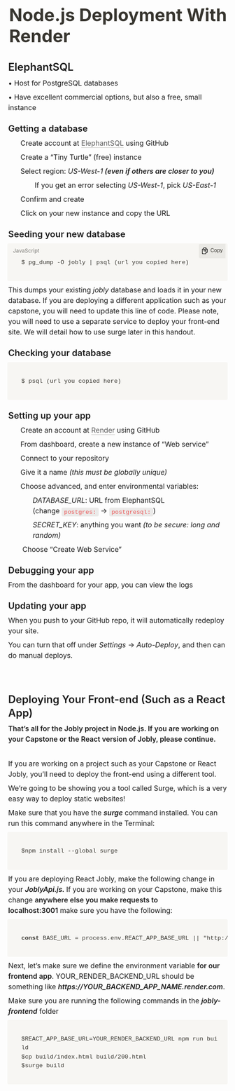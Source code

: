 <div class="layout" style="padding-bottom: 30vh;"><div class="layout-full"><div contenteditable="false" class="pseudoSelection" data-content-editable-void="true" style="-webkit-user-select: none; --pseudoSelection--background: transparent; width: 100%; display: flex; flex-direction: column; align-items: center; flex-shrink: 0; flex-grow: 0; z-index: 2;"></div></div><div class="layout-content"><div style="width: 100%; display: flex; flex-direction: column; align-items: center; flex-shrink: 0; flex-grow: 0;"><div style="max-width: 100%; padding-left: calc(0px + env(safe-area-inset-left)); width: 100%;"><div contenteditable="false" class="pseudoSelection" data-content-editable-void="true" style="-webkit-user-select: none; --pseudoSelection--background: transparent; pointer-events: none;"><div class="notion-page-controls" style="display: flex; justify-content: flex-start; flex-wrap: wrap; margin-top: 80px; margin-bottom: 4px; margin-left: -1px; color: rgba(55, 53, 47, 0.5); font-family: ui-sans-serif, -apple-system, BlinkMacSystemFont, &quot;Segoe UI&quot;, Helvetica, &quot;Apple Color Emoji&quot;, Arial, sans-serif, &quot;Segoe UI Emoji&quot;, &quot;Segoe UI Symbol&quot;; pointer-events: auto;"></div></div><div style="padding-right: calc(0px + env(safe-area-inset-right));"><div><div data-block-id="8a344063-5588-4a71-9c24-33ceb616adaa" class="notion-selectable notion-page-block" style="color: rgb(55, 53, 47); font-weight: 700; line-height: 1.2; font-size: 40px; font-family: ui-sans-serif, -apple-system, BlinkMacSystemFont, &quot;Segoe UI&quot;, Helvetica, &quot;Apple Color Emoji&quot;, Arial, sans-serif, &quot;Segoe UI Emoji&quot;, &quot;Segoe UI Symbol&quot;; cursor: text; display: flex; align-items: center; text-rendering: optimizespeed;"><div contenteditable="false" data-content-editable-void="true" style="padding: 3px 2px; width: 100%;"><h1 spellcheck="true" placeholder="Untitled" data-content-editable-leaf="true" contenteditable="false" style="max-width: 100%; width: 100%; white-space: pre-wrap; word-break: break-word; caret-color: rgb(55, 53, 47); padding: 3px 2px; font-size: 1em; font-weight: inherit; margin: 0px;">Node.js Deployment With Render</h1></div></div><div style="margin-left: 4px;"></div></div></div></div></div></div><div class="layout-content layout-editor" style="min-height: 170px;"><div class="notion-page-content" style="flex-shrink: 0; flex-grow: 1; max-width: 100%; display: flex; align-items: flex-start; flex-direction: column; font-size: 16px; line-height: 1.5; width: 100%; z-index: 4; padding-bottom: 0px; padding-left: 0px; padding-right: 0px;"><div data-block-id="da77ea95-8cae-4646-9c02-e35ed635bcf9" class="notion-selectable notion-sub_header-block" style="width: 100%; max-width: 2540px; margin-top: 1.4em; margin-bottom: 1px;"><div style="display: flex; width: 100%; color: inherit; fill: inherit;"><h3 spellcheck="true" placeholder="Heading 2" data-content-editable-leaf="true" contenteditable="false" style="max-width: 100%; width: 100%; white-space: pre-wrap; word-break: break-word; caret-color: rgb(55, 53, 47); padding: 3px 2px; font-family: ui-sans-serif, -apple-system, BlinkMacSystemFont, &quot;Segoe UI&quot;, Helvetica, &quot;Apple Color Emoji&quot;, Arial, sans-serif, &quot;Segoe UI Emoji&quot;, &quot;Segoe UI Symbol&quot;; font-weight: 600; font-size: 1.5em; line-height: 1.3; margin: 0px;"><span style="font-weight:600" data-token-index="0" class="notion-enable-hover">ElephantSQL</span></h3></div></div><div data-block-id="570a9166-7ca8-4b26-bc94-188a39454892" class="notion-selectable notion-text-block" style="width: 100%; max-width: 2540px; margin-top: 1px; margin-bottom: 1px;"><div style="color: inherit; fill: inherit;"><div style="display: flex;"><div spellcheck="true" placeholder=" " data-content-editable-leaf="true" contenteditable="false" style="max-width: 100%; width: 100%; white-space: pre-wrap; word-break: break-word; caret-color: rgb(55, 53, 47); padding: 3px 2px;">• Host for PostgreSQL databases</div></div></div></div><div data-block-id="c917df33-db01-421d-8630-f177ee88f51d" class="notion-selectable notion-text-block" style="width: 100%; max-width: 2540px; margin-top: 1px; margin-bottom: 1px;"><div style="color: inherit; fill: inherit;"><div style="display: flex;"><div spellcheck="true" placeholder=" " data-content-editable-leaf="true" contenteditable="false" style="max-width: 100%; width: 100%; white-space: pre-wrap; word-break: break-word; caret-color: rgb(55, 53, 47); padding: 3px 2px;">• Have excellent commercial options, but also a free, small instance</div></div></div></div><div data-block-id="afec133a-67d1-490b-bedc-4fc1ebddf7a3" class="notion-selectable notion-sub_sub_header-block" style="width: 100%; max-width: 2540px; margin-top: 1em; margin-bottom: 1px;"><div style="display: flex; width: 100%; color: inherit; fill: inherit;"><h4 spellcheck="true" placeholder="Heading 3" data-content-editable-leaf="true" contenteditable="false" style="max-width: 100%; width: 100%; white-space: pre-wrap; word-break: break-word; caret-color: rgb(55, 53, 47); padding: 3px 2px; font-family: ui-sans-serif, -apple-system, BlinkMacSystemFont, &quot;Segoe UI&quot;, Helvetica, &quot;Apple Color Emoji&quot;, Arial, sans-serif, &quot;Segoe UI Emoji&quot;, &quot;Segoe UI Symbol&quot;; font-weight: 600; font-size: 1.25em; line-height: 1.3; margin: 0px;"><span style="font-weight:600" data-token-index="0" class="notion-enable-hover">Getting a database</span></h4></div></div><div data-block-id="fcc223bf-57ce-4e91-9700-2924088a0cf6" class="notion-selectable notion-numbered_list-block" style="width: 100%; max-width: 2540px; margin-top: 1px; margin-bottom: 1px;"><div style="display: flex; align-items: flex-start; width: 100%; padding-left: 2px; color: inherit; fill: inherit;"><div contenteditable="false" class="pseudoSelection" data-content-editable-void="true" data-text-edit-side="start" style="-webkit-user-select: none; --pseudoSelection--background: transparent; margin-right: 2px; width: unset; display: flex; align-items: center; justify-content: center; flex-grow: 0; flex-shrink: 0; min-height: calc(1.5em + 6px);"><span class="pseudoBefore" style="--pseudoBefore--content: &quot;1.&quot;; text-align: center; white-space: nowrap; width: 24px;"></span></div><div style="flex: 1 1 0px; min-width: 1px; display: flex; flex-direction: column;"><div style="display: flex;"><div spellcheck="true" placeholder="List" data-content-editable-leaf="true" contenteditable="false" style="max-width: 100%; width: 100%; white-space: pre-wrap; word-break: break-word; caret-color: rgb(55, 53, 47); padding: 3px 2px; text-align: left;">Create account at&nbsp;<a href="https://www.elephantsql.com/" style="cursor:pointer;color:inherit;word-wrap:break-word;text-decoration:inherit" class="notion-link-token notion-focusable-token notion-enable-hover" rel="noopener noreferrer" data-token-index="1" tabindex="0"><span style="border-bottom:0.05em solid;border-color:rgba(55,53,47,.4);opacity:0.7" class="link-annotation-fcc223bf-57ce-4e91-9700-2924088a0cf6-1907782085">ElephantSQL</span></a>&nbsp;using GitHub</div></div></div></div></div><div data-block-id="5930fdb3-1369-4841-b48a-b7d173b6769e" class="notion-selectable notion-numbered_list-block" style="width: 100%; max-width: 2540px; margin-top: 1px; margin-bottom: 1px;"><div style="display: flex; align-items: flex-start; width: 100%; padding-left: 2px; color: inherit; fill: inherit;"><div contenteditable="false" class="pseudoSelection" data-content-editable-void="true" data-text-edit-side="start" style="-webkit-user-select: none; --pseudoSelection--background: transparent; margin-right: 2px; width: unset; display: flex; align-items: center; justify-content: center; flex-grow: 0; flex-shrink: 0; min-height: calc(1.5em + 6px);"><span class="pseudoBefore" style="--pseudoBefore--content: &quot;2.&quot;; text-align: center; white-space: nowrap; width: 24px;"></span></div><div style="flex: 1 1 0px; min-width: 1px; display: flex; flex-direction: column;"><div style="display: flex;"><div spellcheck="true" placeholder="List" data-content-editable-leaf="true" contenteditable="false" style="max-width: 100%; width: 100%; white-space: pre-wrap; word-break: break-word; caret-color: rgb(55, 53, 47); padding: 3px 2px; text-align: left;">Create a “Tiny Turtle” (free) instance</div></div></div></div></div><div data-block-id="165c88df-9496-4302-9276-e3b34bb2903e" class="notion-selectable notion-numbered_list-block" style="width: 100%; max-width: 2540px; margin-top: 1px; margin-bottom: 1px;"><div style="display: flex; align-items: flex-start; width: 100%; padding-left: 2px; color: inherit; fill: inherit;"><div contenteditable="false" class="pseudoSelection" data-content-editable-void="true" data-text-edit-side="start" style="-webkit-user-select: none; --pseudoSelection--background: transparent; margin-right: 2px; width: unset; display: flex; align-items: center; justify-content: center; flex-grow: 0; flex-shrink: 0; min-height: calc(1.5em + 6px);"><span class="pseudoBefore" style="--pseudoBefore--content: &quot;3.&quot;; text-align: center; white-space: nowrap; width: 24px;"></span></div><div style="flex: 1 1 0px; min-width: 1px; display: flex; flex-direction: column;"><div style="display: flex;"><div spellcheck="true" placeholder="List" data-content-editable-leaf="true" contenteditable="false" style="max-width: 100%; width: 100%; white-space: pre-wrap; word-break: break-word; caret-color: rgb(55, 53, 47); padding: 3px 2px; text-align: left;">Select region:&nbsp;<span style="font-style:italic" data-token-index="1" class="notion-enable-hover">US-West-1</span><span style="font-weight:600" data-token-index="2" class="notion-enable-hover">&nbsp;</span><span style="font-style:italic;font-weight:600" data-token-index="3" class="notion-enable-hover">(even if others are closer to you)</span></div></div><div data-block-id="72fc3318-ef84-43ff-9afe-52038417e103" class="notion-selectable notion-numbered_list-block" style="width: 100%; max-width: 100%; margin-top: 2px; margin-bottom: 0px;"><div style="display: flex; align-items: flex-start; width: 100%; padding-left: 2px; color: inherit; fill: inherit;"><div contenteditable="false" class="pseudoSelection" data-content-editable-void="true" data-text-edit-side="start" style="-webkit-user-select: none; --pseudoSelection--background: transparent; margin-right: 2px; width: unset; display: flex; align-items: center; justify-content: center; flex-grow: 0; flex-shrink: 0; min-height: calc(1.5em + 6px);"><span class="pseudoBefore" style="--pseudoBefore--content: &quot;a.&quot;; text-align: center; white-space: nowrap; width: 24px;"></span></div><div style="flex: 1 1 0px; min-width: 1px; display: flex; flex-direction: column;"><div style="display: flex;"><div spellcheck="true" placeholder="List" data-content-editable-leaf="true" contenteditable="false" style="max-width: 100%; width: 100%; white-space: pre-wrap; word-break: break-word; caret-color: rgb(55, 53, 47); padding: 3px 2px; text-align: left;"> If you get an error selecting&nbsp;<span style="font-style:italic" data-token-index="1" class="notion-enable-hover">US-West-1</span>, pick&nbsp;<span style="font-style:italic" data-token-index="3" class="notion-enable-hover">US-East-1</span></div></div></div></div></div></div></div></div><div data-block-id="bafb493a-40f0-4e29-9815-d95f2079adc9" class="notion-selectable notion-numbered_list-block" style="width: 100%; max-width: 2540px; margin-top: 1px; margin-bottom: 1px;"><div style="display: flex; align-items: flex-start; width: 100%; padding-left: 2px; color: inherit; fill: inherit;"><div contenteditable="false" class="pseudoSelection" data-content-editable-void="true" data-text-edit-side="start" style="-webkit-user-select: none; --pseudoSelection--background: transparent; margin-right: 2px; width: unset; display: flex; align-items: center; justify-content: center; flex-grow: 0; flex-shrink: 0; min-height: calc(1.5em + 6px);"><span class="pseudoBefore" style="--pseudoBefore--content: &quot;4.&quot;; text-align: center; white-space: nowrap; width: 24px;"></span></div><div style="flex: 1 1 0px; min-width: 1px; display: flex; flex-direction: column;"><div style="display: flex;"><div spellcheck="true" placeholder="List" data-content-editable-leaf="true" contenteditable="false" style="max-width: 100%; width: 100%; white-space: pre-wrap; word-break: break-word; caret-color: rgb(55, 53, 47); padding: 3px 2px; text-align: left;">Confirm and create</div></div></div></div></div><div data-block-id="2e63aee9-0c07-455f-bef2-c8966448acc9" class="notion-selectable notion-numbered_list-block" style="width: 100%; max-width: 2540px; margin-top: 1px; margin-bottom: 1px;"><div style="display: flex; align-items: flex-start; width: 100%; padding-left: 2px; color: inherit; fill: inherit;"><div contenteditable="false" class="pseudoSelection" data-content-editable-void="true" data-text-edit-side="start" style="-webkit-user-select: none; --pseudoSelection--background: transparent; margin-right: 2px; width: unset; display: flex; align-items: center; justify-content: center; flex-grow: 0; flex-shrink: 0; min-height: calc(1.5em + 6px);"><span class="pseudoBefore" style="--pseudoBefore--content: &quot;5.&quot;; text-align: center; white-space: nowrap; width: 24px;"></span></div><div style="flex: 1 1 0px; min-width: 1px; display: flex; flex-direction: column;"><div style="display: flex;"><div spellcheck="true" placeholder="List" data-content-editable-leaf="true" contenteditable="false" style="max-width: 100%; width: 100%; white-space: pre-wrap; word-break: break-word; caret-color: rgb(55, 53, 47); padding: 3px 2px; text-align: left;">Click on your new instance and copy the URL</div></div></div></div></div><div data-block-id="2db0d98a-e8fc-4e1d-b0a0-afc223c9d092" class="notion-selectable notion-sub_sub_header-block" style="width: 100%; max-width: 2540px; margin-top: 1em; margin-bottom: 1px;"><div style="display: flex; width: 100%; color: inherit; fill: inherit;"><h4 spellcheck="true" placeholder="Heading 3" data-content-editable-leaf="true" contenteditable="false" style="max-width: 100%; width: 100%; white-space: pre-wrap; word-break: break-word; caret-color: rgb(55, 53, 47); padding: 3px 2px; font-family: ui-sans-serif, -apple-system, BlinkMacSystemFont, &quot;Segoe UI&quot;, Helvetica, &quot;Apple Color Emoji&quot;, Arial, sans-serif, &quot;Segoe UI Emoji&quot;, &quot;Segoe UI Symbol&quot;; font-weight: 600; font-size: 1.25em; line-height: 1.3; margin: 0px;"><span style="font-weight:600" data-token-index="0" class="notion-enable-hover">Seeding your new database</span></h4></div></div><div data-block-id="1843b4b9-a44c-4488-8b2e-8033ed65a991" class="notion-selectable notion-code-block" style="width: 100%; max-width: 2540px; margin-top: 4px; margin-bottom: 4px;"><div style="display: flex;"><div contenteditable="false" data-content-editable-void="true" role="figure" aria-labelledby="id_1" style="flex-grow: 1; border-radius: 4px; text-align: left; position: relative; background: rgb(247, 246, 243); min-width: 0px; width: 100%;"><div style="position: absolute; top: 8px; left: 8px; z-index: 1; color: rgba(55, 53, 47, 0.65); display: flex; align-items: center; justify-content: flex-end; opacity: 1; transition: opacity 300ms ease-in;"><div aria-disabled="true" role="button" tabindex="-1" style="-webkit-user-select: none; transition: background 20ms ease-in; cursor: default; display: inline-flex; align-items: center; white-space: nowrap; height: 20px; border-radius: 4px; font-size: 12px; line-height: 1.2; padding-left: 5px; padding-right: 5px; color: rgba(55, 53, 47, 0.65); margin-right: 5px;">JavaScript</div></div><div style="position: absolute; top: 3px; right: 1px; z-index: 1; color: rgba(55, 53, 47, 0.65); display: flex; align-items: center; justify-content: flex-end; height: 25px; font-size: 11.5px; opacity: 1; transition: opacity 300ms ease-in;"><div style="color: rgba(55, 53, 47, 0.65); display: flex; align-items: center; justify-content: center; font-size: 12px; margin-top: 4px; margin-right: 4px;"><div role="button" tabindex="0" style="-webkit-user-select: none; transition: background 20ms ease-in; cursor: pointer; display: inline-flex; align-items: center; white-space: nowrap; height: 25px; border-radius: 4px 0px 0px 4px; font-size: 11.5px; line-height: 1.2; padding: 4px 6px; color: rgb(55, 53, 47); background: rgb(234, 233, 229); font-weight: 400;"><svg role="graphics-symbol" viewBox="0 0 14 16" class="copy" style="width: 16px; height: 16px; display: block; fill: inherit; flex-shrink: 0; padding-right: 4px;"><path d="M2.404 15.322h5.701c1.26 0 1.887-.662 1.887-1.927V12.38h1.154c1.254 0 1.91-.662 1.91-1.928V5.555c0-.774-.158-1.266-.626-1.74L9.512.837C9.066.387 8.545.21 7.865.21H5.463c-1.254 0-1.91.662-1.91 1.928v1.084H2.404c-1.254 0-1.91.668-1.91 1.933v8.239c0 1.265.656 1.927 1.91 1.927zm7.588-6.62c0-.792-.1-1.161-.592-1.665L6.225 3.814c-.452-.462-.844-.58-1.5-.591V2.215c0-.533.28-.832.843-.832h2.38v2.883c0 .726.386 1.113 1.107 1.113h2.83v4.998c0 .539-.276.832-.844.832H9.992V8.701zm-.79-4.29c-.206 0-.288-.088-.288-.287V1.594l2.771 2.818H9.201zM2.503 14.15c-.563 0-.844-.293-.844-.832V5.232c0-.539.281-.837.85-.837h1.91v3.187c0 .85.416 1.26 1.26 1.26h3.14v4.476c0 .54-.28.832-.843.832H2.504zM5.79 7.816c-.24 0-.346-.105-.346-.345V4.547l3.223 3.27H5.791z"></path></svg>Copy</div></div></div><div><div class="line-numbers notion-code-block" style="display: flex; overflow-x: auto;"><div spellcheck="false" autocorrect="off" autocapitalize="off" placeholder=" " data-content-editable-leaf="true" contenteditable="false" style="flex-grow: 1; flex-shrink: 1; text-align: left; font-family: SFMono-Regular, Menlo, Consolas, &quot;PT Mono&quot;, &quot;Liberation Mono&quot;, Courier, monospace; font-size: 85%; tab-size: 2; padding: 34px 16px 32px 32px; min-height: 1em; color: rgb(55, 53, 47); white-space: pre;"><span class="" data-token-index="0">$ pg_dump </span><span class="token operator" data-token-index="0">-</span><span class="token constant" data-token-index="0">O</span><span class="" data-token-index="0"> jobly </span><span class="token operator" data-token-index="0">|</span><span class="" data-token-index="0"> </span><span class="token function" data-token-index="0">psql</span><span class="" data-token-index="0"> </span><span class="token punctuation" data-token-index="0">(</span><span class="" data-token-index="0">url you copied here</span><span class="token punctuation" data-token-index="0">)</span><span>
</span></div></div></div><div style="background: white; padding-right: 105px;"></div></div>​</div></div><div data-block-id="87a64367-fed8-4504-b5a1-cca9b778c41a" class="notion-selectable notion-text-block" style="width: 100%; max-width: 2540px; margin-top: 1px; margin-bottom: 1px;"><div style="color: inherit; fill: inherit;"><div style="display: flex;"><div spellcheck="true" placeholder=" " data-content-editable-leaf="true" contenteditable="false" style="max-width: 100%; width: 100%; white-space: pre-wrap; word-break: break-word; caret-color: rgb(55, 53, 47); padding: 3px 2px;">This dumps your existing&nbsp;<span style="font-style:italic" data-token-index="1" class="notion-enable-hover">jobly</span>&nbsp;database and loads it in your new database. If you are deploying a different application such as your capstone, you will need to update this line of code. Please note, you will need to use a separate service to deploy your front-end site. We will detail how to use surge later in this handout.</div></div></div></div><div data-block-id="37fd07c4-423d-4bf2-9ac8-5e5967d34190" class="notion-selectable notion-sub_sub_header-block" style="width: 100%; max-width: 2540px; margin-top: 1em; margin-bottom: 1px;"><div style="display: flex; width: 100%; color: inherit; fill: inherit;"><h4 spellcheck="true" placeholder="Heading 3" data-content-editable-leaf="true" contenteditable="false" style="max-width: 100%; width: 100%; white-space: pre-wrap; word-break: break-word; caret-color: rgb(55, 53, 47); padding: 3px 2px; font-family: ui-sans-serif, -apple-system, BlinkMacSystemFont, &quot;Segoe UI&quot;, Helvetica, &quot;Apple Color Emoji&quot;, Arial, sans-serif, &quot;Segoe UI Emoji&quot;, &quot;Segoe UI Symbol&quot;; font-weight: 600; font-size: 1.25em; line-height: 1.3; margin: 0px;"><span style="font-weight:600" data-token-index="0" class="notion-enable-hover">Checking your database</span></h4></div></div><div data-block-id="e7b03ea1-567e-4234-acc3-c1690ce3e8c1" class="notion-selectable notion-code-block" style="width: 100%; max-width: 2540px; margin-top: 4px; margin-bottom: 4px;"><div style="display: flex;"><div contenteditable="false" data-content-editable-void="true" role="figure" aria-labelledby="id_2" style="flex-grow: 1; border-radius: 4px; text-align: left; position: relative; background: rgb(247, 246, 243); min-width: 0px; width: 100%;"><div style="position: absolute; top: 8px; left: 8px; z-index: 1; color: rgba(55, 53, 47, 0.65); display: flex; align-items: center; justify-content: flex-end; opacity: 0; transition: opacity 300ms ease-in;"><div aria-disabled="true" role="button" tabindex="-1" style="-webkit-user-select: none; transition: background 20ms ease-in; cursor: default; display: inline-flex; align-items: center; white-space: nowrap; height: 20px; border-radius: 4px; font-size: 12px; line-height: 1.2; padding-left: 5px; padding-right: 5px; color: rgba(55, 53, 47, 0.65); margin-right: 5px;">JavaScript</div></div><div style="position: absolute; top: 3px; right: 1px; z-index: 1; color: rgba(55, 53, 47, 0.65); display: flex; align-items: center; justify-content: flex-end; height: 25px; font-size: 11.5px; opacity: 0; transition: opacity 300ms ease-in;"><div style="color: rgba(55, 53, 47, 0.65); display: flex; align-items: center; justify-content: center; font-size: 12px; margin-top: 4px; margin-right: 4px;"><div role="button" tabindex="0" style="-webkit-user-select: none; transition: background 20ms ease-in; cursor: pointer; display: inline-flex; align-items: center; white-space: nowrap; height: 25px; border-radius: 4px 0px 0px 4px; font-size: 11.5px; line-height: 1.2; padding: 4px 6px; color: rgb(55, 53, 47); background: rgb(234, 233, 229); font-weight: 400;"><svg role="graphics-symbol" viewBox="0 0 14 16" class="copy" style="width: 16px; height: 16px; display: block; fill: inherit; flex-shrink: 0; padding-right: 4px;"><path d="M2.404 15.322h5.701c1.26 0 1.887-.662 1.887-1.927V12.38h1.154c1.254 0 1.91-.662 1.91-1.928V5.555c0-.774-.158-1.266-.626-1.74L9.512.837C9.066.387 8.545.21 7.865.21H5.463c-1.254 0-1.91.662-1.91 1.928v1.084H2.404c-1.254 0-1.91.668-1.91 1.933v8.239c0 1.265.656 1.927 1.91 1.927zm7.588-6.62c0-.792-.1-1.161-.592-1.665L6.225 3.814c-.452-.462-.844-.58-1.5-.591V2.215c0-.533.28-.832.843-.832h2.38v2.883c0 .726.386 1.113 1.107 1.113h2.83v4.998c0 .539-.276.832-.844.832H9.992V8.701zm-.79-4.29c-.206 0-.288-.088-.288-.287V1.594l2.771 2.818H9.201zM2.503 14.15c-.563 0-.844-.293-.844-.832V5.232c0-.539.281-.837.85-.837h1.91v3.187c0 .85.416 1.26 1.26 1.26h3.14v4.476c0 .54-.28.832-.843.832H2.504zM5.79 7.816c-.24 0-.346-.105-.346-.345V4.547l3.223 3.27H5.791z"></path></svg>Copy</div></div></div><div><div class="line-numbers notion-code-block" style="display: flex; overflow-x: auto;"><div spellcheck="false" autocorrect="off" autocapitalize="off" placeholder=" " data-content-editable-leaf="true" contenteditable="false" style="flex-grow: 1; flex-shrink: 1; text-align: left; font-family: SFMono-Regular, Menlo, Consolas, &quot;PT Mono&quot;, &quot;Liberation Mono&quot;, Courier, monospace; font-size: 85%; tab-size: 2; padding: 34px 16px 32px 32px; min-height: 1em; color: rgb(55, 53, 47); white-space: pre;"><span class="" data-token-index="0">$ </span><span class="token function" data-token-index="0">psql</span><span class="" data-token-index="0"> </span><span class="token punctuation" data-token-index="0">(</span><span class="" data-token-index="0">url you copied here</span><span class="token punctuation" data-token-index="0">)</span><span>
</span></div></div></div><div style="background: white; padding-right: 105px;"></div></div>​</div></div><div data-block-id="a78627f6-0e96-4411-a8ec-18faef240fec" class="notion-selectable notion-sub_sub_header-block" style="width: 100%; max-width: 2540px; margin-top: 1em; margin-bottom: 1px;"><div style="display: flex; width: 100%; color: inherit; fill: inherit;"><h4 spellcheck="true" placeholder="Heading 3" data-content-editable-leaf="true" contenteditable="false" style="max-width: 100%; width: 100%; white-space: pre-wrap; word-break: break-word; caret-color: rgb(55, 53, 47); padding: 3px 2px; font-family: ui-sans-serif, -apple-system, BlinkMacSystemFont, &quot;Segoe UI&quot;, Helvetica, &quot;Apple Color Emoji&quot;, Arial, sans-serif, &quot;Segoe UI Emoji&quot;, &quot;Segoe UI Symbol&quot;; font-weight: 600; font-size: 1.25em; line-height: 1.3; margin: 0px;"><span style="font-weight:600" data-token-index="0" class="notion-enable-hover">Setting up your app</span></h4></div></div><div data-block-id="61bff5bc-48aa-4c3c-b149-05eaf8e34255" class="notion-selectable notion-numbered_list-block" style="width: 100%; max-width: 2540px; margin-top: 1px; margin-bottom: 1px;"><div style="display: flex; align-items: flex-start; width: 100%; padding-left: 2px; color: inherit; fill: inherit;"><div contenteditable="false" class="pseudoSelection" data-content-editable-void="true" data-text-edit-side="start" style="-webkit-user-select: none; --pseudoSelection--background: transparent; margin-right: 2px; width: unset; display: flex; align-items: center; justify-content: center; flex-grow: 0; flex-shrink: 0; min-height: calc(1.5em + 6px);"><span class="pseudoBefore" style="--pseudoBefore--content: &quot;1.&quot;; text-align: center; white-space: nowrap; width: 24px;"></span></div><div style="flex: 1 1 0px; min-width: 1px; display: flex; flex-direction: column;"><div style="display: flex;"><div spellcheck="true" placeholder="List" data-content-editable-leaf="true" contenteditable="false" style="max-width: 100%; width: 100%; white-space: pre-wrap; word-break: break-word; caret-color: rgb(55, 53, 47); padding: 3px 2px; text-align: left;">Create an account at&nbsp;<a href="https://render.com/" style="cursor:pointer;color:inherit;word-wrap:break-word;text-decoration:inherit" class="notion-link-token notion-focusable-token notion-enable-hover" rel="noopener noreferrer" data-token-index="1" tabindex="0"><span style="border-bottom:0.05em solid;border-color:rgba(55,53,47,.4);opacity:0.7" class="link-annotation-61bff5bc-48aa-4c3c-b149-05eaf8e34255-903545335">Render</span></a>&nbsp;using GitHub</div></div></div></div></div><div data-block-id="bebd5e60-f6f8-4807-92e8-8e6da86d23e8" class="notion-selectable notion-numbered_list-block" style="width: 100%; max-width: 2540px; margin-top: 1px; margin-bottom: 1px;"><div style="display: flex; align-items: flex-start; width: 100%; padding-left: 2px; color: inherit; fill: inherit;"><div contenteditable="false" class="pseudoSelection" data-content-editable-void="true" data-text-edit-side="start" style="-webkit-user-select: none; --pseudoSelection--background: transparent; margin-right: 2px; width: unset; display: flex; align-items: center; justify-content: center; flex-grow: 0; flex-shrink: 0; min-height: calc(1.5em + 6px);"><span class="pseudoBefore" style="--pseudoBefore--content: &quot;2.&quot;; text-align: center; white-space: nowrap; width: 24px;"></span></div><div style="flex: 1 1 0px; min-width: 1px; display: flex; flex-direction: column;"><div style="display: flex;"><div spellcheck="true" placeholder="List" data-content-editable-leaf="true" contenteditable="false" style="max-width: 100%; width: 100%; white-space: pre-wrap; word-break: break-word; caret-color: rgb(55, 53, 47); padding: 3px 2px; text-align: left;">From dashboard, create a new instance of “Web service”</div></div></div></div></div><div data-block-id="62ecb8da-d589-4c17-a644-ac4dc9020596" class="notion-selectable notion-numbered_list-block" style="width: 100%; max-width: 2540px; margin-top: 1px; margin-bottom: 1px;"><div style="display: flex; align-items: flex-start; width: 100%; padding-left: 2px; color: inherit; fill: inherit;"><div contenteditable="false" class="pseudoSelection" data-content-editable-void="true" data-text-edit-side="start" style="-webkit-user-select: none; --pseudoSelection--background: transparent; margin-right: 2px; width: unset; display: flex; align-items: center; justify-content: center; flex-grow: 0; flex-shrink: 0; min-height: calc(1.5em + 6px);"><span class="pseudoBefore" style="--pseudoBefore--content: &quot;3.&quot;; text-align: center; white-space: nowrap; width: 24px;"></span></div><div style="flex: 1 1 0px; min-width: 1px; display: flex; flex-direction: column;"><div style="display: flex;"><div spellcheck="true" placeholder="List" data-content-editable-leaf="true" contenteditable="false" style="max-width: 100%; width: 100%; white-space: pre-wrap; word-break: break-word; caret-color: rgb(55, 53, 47); padding: 3px 2px; text-align: left;">Connect to your repository</div></div></div></div></div><div data-block-id="203e663a-5091-4473-96d2-a154f6ff9e40" class="notion-selectable notion-numbered_list-block" style="width: 100%; max-width: 2540px; margin-top: 1px; margin-bottom: 1px;"><div style="display: flex; align-items: flex-start; width: 100%; padding-left: 2px; color: inherit; fill: inherit;"><div contenteditable="false" class="pseudoSelection" data-content-editable-void="true" data-text-edit-side="start" style="-webkit-user-select: none; --pseudoSelection--background: transparent; margin-right: 2px; width: unset; display: flex; align-items: center; justify-content: center; flex-grow: 0; flex-shrink: 0; min-height: calc(1.5em + 6px);"><span class="pseudoBefore" style="--pseudoBefore--content: &quot;4.&quot;; text-align: center; white-space: nowrap; width: 24px;"></span></div><div style="flex: 1 1 0px; min-width: 1px; display: flex; flex-direction: column;"><div style="display: flex;"><div spellcheck="true" placeholder="List" data-content-editable-leaf="true" contenteditable="false" style="max-width: 100%; width: 100%; white-space: pre-wrap; word-break: break-word; caret-color: rgb(55, 53, 47); padding: 3px 2px; text-align: left;">Give it a name&nbsp;<span style="font-style:italic" data-token-index="1" class="notion-enable-hover">(this must be globally unique)</span></div></div></div></div></div><div data-block-id="790a471a-dc69-46df-86c1-883df895cb7c" class="notion-selectable notion-numbered_list-block" style="width: 100%; max-width: 2540px; margin-top: 1px; margin-bottom: 1px;"><div style="display: flex; align-items: flex-start; width: 100%; padding-left: 2px; color: inherit; fill: inherit;"><div contenteditable="false" class="pseudoSelection" data-content-editable-void="true" data-text-edit-side="start" style="-webkit-user-select: none; --pseudoSelection--background: transparent; margin-right: 2px; width: unset; display: flex; align-items: center; justify-content: center; flex-grow: 0; flex-shrink: 0; min-height: calc(1.5em + 6px);"><span class="pseudoBefore" style="--pseudoBefore--content: &quot;5.&quot;; text-align: center; white-space: nowrap; width: 24px;"></span></div><div style="flex: 1 1 0px; min-width: 1px; display: flex; flex-direction: column;"><div style="display: flex;"><div spellcheck="true" placeholder="List" data-content-editable-leaf="true" contenteditable="false" style="max-width: 100%; width: 100%; white-space: pre-wrap; word-break: break-word; caret-color: rgb(55, 53, 47); padding: 3px 2px; text-align: left;">Choose advanced, and enter environmental variables:</div></div><div data-block-id="9028e549-b0f3-4b49-86d5-0b3c473cc6c0" class="notion-selectable notion-numbered_list-block" style="width: 100%; max-width: 100%; margin-top: 2px; margin-bottom: 1px;"><div style="display: flex; align-items: flex-start; width: 100%; padding-left: 2px; color: inherit; fill: inherit;"><div contenteditable="false" class="pseudoSelection" data-content-editable-void="true" data-text-edit-side="start" style="-webkit-user-select: none; --pseudoSelection--background: transparent; margin-right: 2px; width: unset; display: flex; align-items: center; justify-content: center; flex-grow: 0; flex-shrink: 0; min-height: calc(1.5em + 6px);"><span class="pseudoBefore" style="--pseudoBefore--content: &quot;a.&quot;; text-align: center; white-space: nowrap; width: 24px;"></span></div><div style="flex: 1 1 0px; min-width: 1px; display: flex; flex-direction: column;"><div style="display: flex;"><div spellcheck="true" placeholder="List" data-content-editable-leaf="true" contenteditable="false" style="max-width: 100%; width: 100%; white-space: pre-wrap; word-break: break-word; caret-color: rgb(55, 53, 47); padding: 3px 2px; text-align: left;"><span style="font-style:italic" data-token-index="0" class="notion-enable-hover">DATABASE_URL</span>: URL from ElephantSQL (change&nbsp;<span style="font-family:&quot;SFMono-Regular&quot;, Menlo, Consolas, &quot;PT Mono&quot;, &quot;Liberation Mono&quot;, Courier, monospace;line-height:normal;background:rgba(135,131,120,.15);color:#EB5757;border-radius:4px;font-size:85%;padding:0.2em 0.4em" data-token-index="2" spellcheck="false" class="notion-enable-hover">postgres:</span>&nbsp;→&nbsp;<span style="font-family:&quot;SFMono-Regular&quot;, Menlo, Consolas, &quot;PT Mono&quot;, &quot;Liberation Mono&quot;, Courier, monospace;line-height:normal;background:rgba(135,131,120,.15);color:#EB5757;border-radius:4px;font-size:85%;padding:0.2em 0.4em" data-token-index="4" spellcheck="false" class="notion-enable-hover">postgresql:</span>)</div></div></div></div></div><div data-block-id="8f905094-bea4-45ea-8644-544ab84efd82" class="notion-selectable notion-numbered_list-block" style="width: 100%; max-width: 100%; margin-top: 1px; margin-bottom: 0px;"><div style="display: flex; align-items: flex-start; width: 100%; padding-left: 2px; color: inherit; fill: inherit;"><div contenteditable="false" class="pseudoSelection" data-content-editable-void="true" data-text-edit-side="start" style="-webkit-user-select: none; --pseudoSelection--background: transparent; margin-right: 2px; width: unset; display: flex; align-items: center; justify-content: center; flex-grow: 0; flex-shrink: 0; min-height: calc(1.5em + 6px);"><span class="pseudoBefore" style="--pseudoBefore--content: &quot;b.&quot;; text-align: center; white-space: nowrap; width: 24px;"></span></div><div style="flex: 1 1 0px; min-width: 1px; display: flex; flex-direction: column;"><div style="display: flex;"><div spellcheck="true" placeholder="List" data-content-editable-leaf="true" contenteditable="false" style="max-width: 100%; width: 100%; white-space: pre-wrap; word-break: break-word; caret-color: rgb(55, 53, 47); padding: 3px 2px; text-align: left;"><span style="font-style:italic" data-token-index="0" class="notion-enable-hover">SECRET_KEY</span>: anything you want&nbsp;<span style="font-style:italic" data-token-index="2" class="notion-enable-hover">(to be secure: long and random)</span></div></div></div></div></div></div></div></div><div data-block-id="8f3ec887-c8a5-4ffd-b821-c51ff39b2dd6" class="notion-selectable notion-numbered_list-block" style="width: 100%; max-width: 2540px; margin-top: 1px; margin-bottom: 1px;"><div style="display: flex; align-items: flex-start; width: 100%; padding-left: 2px; color: inherit; fill: inherit;"><div contenteditable="false" class="pseudoSelection" data-content-editable-void="true" data-text-edit-side="start" style="-webkit-user-select: none; --pseudoSelection--background: transparent; margin-right: 2px; width: unset; display: flex; align-items: center; justify-content: center; flex-grow: 0; flex-shrink: 0; min-height: calc(1.5em + 6px);"><span class="pseudoBefore" style="--pseudoBefore--content: &quot;6.&quot;; text-align: center; white-space: nowrap; width: 24px;"></span></div><div style="flex: 1 1 0px; min-width: 1px; display: flex; flex-direction: column;"><div style="display: flex;"><div spellcheck="true" placeholder="List" data-content-editable-leaf="true" contenteditable="false" style="max-width: 100%; width: 100%; white-space: pre-wrap; word-break: break-word; caret-color: rgb(55, 53, 47); padding: 3px 2px; text-align: left;"> Choose “Create Web Service”</div></div></div></div></div><div data-block-id="a1f7cadd-5be4-4858-89cd-8ea7b6224c6e" class="notion-selectable notion-sub_sub_header-block" style="width: 100%; max-width: 2540px; margin-top: 1em; margin-bottom: 1px;"><div style="display: flex; width: 100%; color: inherit; fill: inherit;"><h4 spellcheck="true" placeholder="Heading 3" data-content-editable-leaf="true" contenteditable="false" style="max-width: 100%; width: 100%; white-space: pre-wrap; word-break: break-word; caret-color: rgb(55, 53, 47); padding: 3px 2px; font-family: ui-sans-serif, -apple-system, BlinkMacSystemFont, &quot;Segoe UI&quot;, Helvetica, &quot;Apple Color Emoji&quot;, Arial, sans-serif, &quot;Segoe UI Emoji&quot;, &quot;Segoe UI Symbol&quot;; font-weight: 600; font-size: 1.25em; line-height: 1.3; margin: 0px;"><span style="font-weight:600" data-token-index="0" class="notion-enable-hover">Debugging your app</span></h4></div></div><div data-block-id="45b53fc4-bb7a-4ee7-8832-5950a1d17639" class="notion-selectable notion-text-block" style="width: 100%; max-width: 2540px; margin-top: 1px; margin-bottom: 1px;"><div style="color: inherit; fill: inherit;"><div style="display: flex;"><div spellcheck="true" placeholder=" " data-content-editable-leaf="true" contenteditable="false" style="max-width: 100%; width: 100%; white-space: pre-wrap; word-break: break-word; caret-color: rgb(55, 53, 47); padding: 3px 2px;">From the dashboard for your app, you can view the logs</div></div></div></div><div data-block-id="10766a3d-2b69-4c65-bcd1-7cf8ce8b466e" class="notion-selectable notion-sub_sub_header-block" style="width: 100%; max-width: 2540px; margin-top: 1em; margin-bottom: 1px;"><div style="display: flex; width: 100%; color: inherit; fill: inherit;"><h4 spellcheck="true" placeholder="Heading 3" data-content-editable-leaf="true" contenteditable="false" style="max-width: 100%; width: 100%; white-space: pre-wrap; word-break: break-word; caret-color: rgb(55, 53, 47); padding: 3px 2px; font-family: ui-sans-serif, -apple-system, BlinkMacSystemFont, &quot;Segoe UI&quot;, Helvetica, &quot;Apple Color Emoji&quot;, Arial, sans-serif, &quot;Segoe UI Emoji&quot;, &quot;Segoe UI Symbol&quot;; font-weight: 600; font-size: 1.25em; line-height: 1.3; margin: 0px;"><span style="font-weight:600" data-token-index="0" class="notion-enable-hover">Updating your app</span></h4></div></div><div data-block-id="cfc1d84d-169c-420b-a519-85e93df53105" class="notion-selectable notion-text-block" style="width: 100%; max-width: 2540px; margin-top: 1px; margin-bottom: 1px;"><div style="color: inherit; fill: inherit;"><div style="display: flex;"><div spellcheck="true" placeholder=" " data-content-editable-leaf="true" contenteditable="false" style="max-width: 100%; width: 100%; white-space: pre-wrap; word-break: break-word; caret-color: rgb(55, 53, 47); padding: 3px 2px;">When you push to your GitHub repo, it will automatically redeploy your site.</div></div></div></div><div data-block-id="c3d02e23-e711-4b93-a52a-268c009c8297" class="notion-selectable notion-text-block" style="width: 100%; max-width: 2540px; margin-top: 1px; margin-bottom: 1px;"><div style="color: inherit; fill: inherit;"><div style="display: flex;"><div spellcheck="true" placeholder=" " data-content-editable-leaf="true" contenteditable="false" style="max-width: 100%; width: 100%; white-space: pre-wrap; word-break: break-word; caret-color: rgb(55, 53, 47); padding: 3px 2px;">You can turn that off under&nbsp;<span style="font-style:italic" data-token-index="1" class="notion-enable-hover">Settings</span>&nbsp;→&nbsp;<span style="font-style:italic" data-token-index="3" class="notion-enable-hover">Auto-Deploy</span>,&nbsp;and then can do manual deploys.</div></div></div></div><div data-block-id="7b36510a-ecc1-4d9d-94eb-13ddf320f343" class="notion-selectable notion-sub_sub_header-block" style="width: 100%; max-width: 2540px; margin-top: 1em; margin-bottom: 1px;"><div style="display: flex; width: 100%; color: inherit; fill: inherit;"><h4 spellcheck="true" placeholder="Heading 3" data-content-editable-leaf="true" contenteditable="false" style="max-width: 100%; width: 100%; white-space: pre-wrap; word-break: break-word; caret-color: rgb(55, 53, 47); padding: 3px 2px; font-family: ui-sans-serif, -apple-system, BlinkMacSystemFont, &quot;Segoe UI&quot;, Helvetica, &quot;Apple Color Emoji&quot;, Arial, sans-serif, &quot;Segoe UI Emoji&quot;, &quot;Segoe UI Symbol&quot;; font-weight: 600; font-size: 1.25em; line-height: 1.3; margin: 0px; min-height: 1em; color: rgb(55, 53, 47); -webkit-text-fill-color: rgba(55, 53, 47, 0.2);"></h4></div></div><div data-block-id="509b9897-0aaf-48e5-944a-28e50ff6ce21" class="notion-selectable notion-sub_header-block" style="width: 100%; max-width: 2540px; margin-top: 1.4em; margin-bottom: 1px;"><div style="display: flex; width: 100%; color: inherit; fill: inherit;"><h3 spellcheck="true" placeholder="Heading 2" data-content-editable-leaf="true" contenteditable="false" style="max-width: 100%; width: 100%; white-space: pre-wrap; word-break: break-word; caret-color: rgb(55, 53, 47); padding: 3px 2px; font-family: ui-sans-serif, -apple-system, BlinkMacSystemFont, &quot;Segoe UI&quot;, Helvetica, &quot;Apple Color Emoji&quot;, Arial, sans-serif, &quot;Segoe UI Emoji&quot;, &quot;Segoe UI Symbol&quot;; font-weight: 600; font-size: 1.5em; line-height: 1.3; margin: 0px;">Deploying Your Front-end (Such as a React App)</h3></div></div><div data-block-id="e8c0d5b7-6992-4194-a32a-9b86561f588f" class="notion-selectable notion-text-block" style="width: 100%; max-width: 2540px; margin-top: 1px; margin-bottom: 1px;"><div style="color: inherit; fill: inherit;"><div style="display: flex;"><div spellcheck="true" placeholder=" " data-content-editable-leaf="true" contenteditable="false" style="max-width: 100%; width: 100%; white-space: pre-wrap; word-break: break-word; caret-color: rgb(55, 53, 47); padding: 3px 2px;"><span style="font-weight:600" data-token-index="0" class="notion-enable-hover">That’s all for the Jobly project in Node.js. If you are working on your Capstone or the React version of Jobly, please continue.</span></div></div></div></div><div data-block-id="815d20f0-e7a3-48c9-8ec8-9c7cc94c985f" class="notion-selectable notion-text-block" style="width: 100%; max-width: 2540px; margin-top: 1px; margin-bottom: 1px;"><div style="color: inherit; fill: inherit;"><div style="display: flex;"><div spellcheck="true" placeholder=" " data-content-editable-leaf="true" contenteditable="false" style="max-width: 100%; width: 100%; white-space: pre-wrap; word-break: break-word; caret-color: rgb(55, 53, 47); padding: 3px 2px;">
If you are working on a project such as your Capstone or React Jobly, you’ll need to deploy the front-end using a different tool. </div></div></div></div><div data-block-id="2c670f0b-0dbe-42ff-8de1-984f517e1691" class="notion-selectable notion-text-block" style="width: 100%; max-width: 2540px; margin-top: 1px; margin-bottom: 1px;"><div style="color: inherit; fill: inherit;"><div style="display: flex;"><div spellcheck="true" placeholder=" " data-content-editable-leaf="true" contenteditable="false" style="max-width: 100%; width: 100%; white-space: pre-wrap; word-break: break-word; caret-color: rgb(55, 53, 47); padding: 3px 2px;">We’re going to be showing you a tool called Surge, which is a very easy way to deploy static websites!</div></div></div></div><div data-block-id="2456fff6-16ad-4858-a91f-8d39f5957a9d" class="notion-selectable notion-text-block" style="width: 100%; max-width: 2540px; margin-top: 1px; margin-bottom: 1px;"><div style="color: inherit; fill: inherit;"><div style="display: flex;"><div spellcheck="true" placeholder=" " data-content-editable-leaf="true" contenteditable="false" style="max-width: 100%; width: 100%; white-space: pre-wrap; word-break: break-word; caret-color: rgb(55, 53, 47); padding: 3px 2px;">Make sure that you have the&nbsp;<span style="font-style:italic;font-weight:600" data-token-index="1" class="notion-enable-hover">surge</span>&nbsp;command installed. You can run this command anywhere in the Terminal:</div></div></div></div><div data-block-id="d0a5a3e9-8aea-4e40-a9b8-1d32df4c1f2c" class="notion-selectable notion-code-block" style="width: 100%; max-width: 2540px; margin-top: 4px; margin-bottom: 4px;"><div style="display: flex;"><div contenteditable="false" data-content-editable-void="true" role="figure" aria-labelledby="id_3" style="flex-grow: 1; border-radius: 4px; text-align: left; position: relative; background: rgb(247, 246, 243); min-width: 0px; width: 100%;"><div style="position: absolute; top: 8px; left: 8px; z-index: 1; color: rgba(55, 53, 47, 0.65); display: flex; align-items: center; justify-content: flex-end; opacity: 0; transition: opacity 300ms ease-in;"><div aria-disabled="true" role="button" tabindex="-1" style="-webkit-user-select: none; transition: background 20ms ease-in; cursor: default; display: inline-flex; align-items: center; white-space: nowrap; height: 20px; border-radius: 4px; font-size: 12px; line-height: 1.2; padding-left: 5px; padding-right: 5px; color: rgba(55, 53, 47, 0.65); margin-right: 5px;">Shell</div></div><div style="position: absolute; top: 3px; right: 1px; z-index: 1; color: rgba(55, 53, 47, 0.65); display: flex; align-items: center; justify-content: flex-end; height: 25px; font-size: 11.5px; opacity: 0; transition: opacity 300ms ease-in;"><div style="color: rgba(55, 53, 47, 0.65); display: flex; align-items: center; justify-content: center; font-size: 12px; margin-top: 4px; margin-right: 4px;"><div role="button" tabindex="0" style="-webkit-user-select: none; transition: background 20ms ease-in; cursor: pointer; display: inline-flex; align-items: center; white-space: nowrap; height: 25px; border-radius: 4px 0px 0px 4px; font-size: 11.5px; line-height: 1.2; padding: 4px 6px; color: rgb(55, 53, 47); background: rgb(234, 233, 229); font-weight: 400;"><svg role="graphics-symbol" viewBox="0 0 14 16" class="copy" style="width: 16px; height: 16px; display: block; fill: inherit; flex-shrink: 0; padding-right: 4px;"><path d="M2.404 15.322h5.701c1.26 0 1.887-.662 1.887-1.927V12.38h1.154c1.254 0 1.91-.662 1.91-1.928V5.555c0-.774-.158-1.266-.626-1.74L9.512.837C9.066.387 8.545.21 7.865.21H5.463c-1.254 0-1.91.662-1.91 1.928v1.084H2.404c-1.254 0-1.91.668-1.91 1.933v8.239c0 1.265.656 1.927 1.91 1.927zm7.588-6.62c0-.792-.1-1.161-.592-1.665L6.225 3.814c-.452-.462-.844-.58-1.5-.591V2.215c0-.533.28-.832.843-.832h2.38v2.883c0 .726.386 1.113 1.107 1.113h2.83v4.998c0 .539-.276.832-.844.832H9.992V8.701zm-.79-4.29c-.206 0-.288-.088-.288-.287V1.594l2.771 2.818H9.201zM2.503 14.15c-.563 0-.844-.293-.844-.832V5.232c0-.539.281-.837.85-.837h1.91v3.187c0 .85.416 1.26 1.26 1.26h3.14v4.476c0 .54-.28.832-.843.832H2.504zM5.79 7.816c-.24 0-.346-.105-.346-.345V4.547l3.223 3.27H5.791z"></path></svg>Copy</div></div></div><div><div class="line-numbers notion-code-block" style="display: flex;"><div spellcheck="false" autocorrect="off" autocapitalize="off" placeholder=" " data-content-editable-leaf="true" contenteditable="false" style="flex-grow: 1; flex-shrink: 1; text-align: left; font-family: SFMono-Regular, Menlo, Consolas, &quot;PT Mono&quot;, &quot;Liberation Mono&quot;, Courier, monospace; font-size: 85%; tab-size: 2; padding: 34px 16px 32px 32px; min-height: 1em; color: rgb(55, 53, 47); white-space: pre-wrap; word-break: break-all; min-width: 0px;"><span class="token variable" data-token-index="0">$npm</span><span class="" data-token-index="0"> </span><span class="token function" data-token-index="0">install</span><span class="" data-token-index="0"> --global surge</span><span>
</span></div></div></div><div style="background: white; padding-right: 105px;"></div></div>​</div></div><div data-block-id="78b14e79-1e7f-423a-abdf-b0a13ba489fe" class="notion-selectable notion-text-block" style="width: 100%; max-width: 2540px; margin-top: 1px; margin-bottom: 1px;"><div style="color: inherit; fill: inherit;"><div style="display: flex;"><div spellcheck="true" placeholder=" " data-content-editable-leaf="true" contenteditable="false" style="max-width: 100%; width: 100%; white-space: pre-wrap; word-break: break-word; caret-color: rgb(55, 53, 47); padding: 3px 2px;">If you are deploying React Jobly, make the following change in your&nbsp;<span style="font-style:italic;font-weight:600" data-token-index="1" class="notion-enable-hover">JoblyApi.js. </span>If you are working on your Capstone, make this change&nbsp;<span style="font-weight:600" data-token-index="3" class="notion-enable-hover">anywhere else you make requests to localhost:3001</span>&nbsp;make sure you have the following:</div></div></div></div><div data-block-id="2732c750-587c-4158-8530-b13d15656099" class="notion-selectable notion-code-block" style="width: 100%; max-width: 2540px; margin-top: 4px; margin-bottom: 4px;"><div style="display: flex;"><div contenteditable="false" data-content-editable-void="true" role="figure" aria-labelledby="id_4" style="flex-grow: 1; border-radius: 4px; text-align: left; position: relative; background: rgb(247, 246, 243); min-width: 0px; width: 100%;"><div style="position: absolute; top: 8px; left: 8px; z-index: 1; color: rgba(55, 53, 47, 0.65); display: flex; align-items: center; justify-content: flex-end; opacity: 0; transition: opacity 300ms ease-in;"><div aria-disabled="true" role="button" tabindex="-1" style="-webkit-user-select: none; transition: background 20ms ease-in; cursor: default; display: inline-flex; align-items: center; white-space: nowrap; height: 20px; border-radius: 4px; font-size: 12px; line-height: 1.2; padding-left: 5px; padding-right: 5px; color: rgba(55, 53, 47, 0.65); margin-right: 5px;">JavaScript</div></div><div style="position: absolute; top: 3px; right: 1px; z-index: 1; color: rgba(55, 53, 47, 0.65); display: flex; align-items: center; justify-content: flex-end; height: 25px; font-size: 11.5px; opacity: 0; transition: opacity 300ms ease-in;"><div style="color: rgba(55, 53, 47, 0.65); display: flex; align-items: center; justify-content: center; font-size: 12px; margin-top: 4px; margin-right: 4px;"><div role="button" tabindex="0" style="-webkit-user-select: none; transition: background 20ms ease-in; cursor: pointer; display: inline-flex; align-items: center; white-space: nowrap; height: 25px; border-radius: 4px 0px 0px 4px; font-size: 11.5px; line-height: 1.2; padding: 4px 6px; color: rgb(55, 53, 47); background: rgb(234, 233, 229); font-weight: 400;"><svg role="graphics-symbol" viewBox="0 0 14 16" class="copy" style="width: 16px; height: 16px; display: block; fill: inherit; flex-shrink: 0; padding-right: 4px;"><path d="M2.404 15.322h5.701c1.26 0 1.887-.662 1.887-1.927V12.38h1.154c1.254 0 1.91-.662 1.91-1.928V5.555c0-.774-.158-1.266-.626-1.74L9.512.837C9.066.387 8.545.21 7.865.21H5.463c-1.254 0-1.91.662-1.91 1.928v1.084H2.404c-1.254 0-1.91.668-1.91 1.933v8.239c0 1.265.656 1.927 1.91 1.927zm7.588-6.62c0-.792-.1-1.161-.592-1.665L6.225 3.814c-.452-.462-.844-.58-1.5-.591V2.215c0-.533.28-.832.843-.832h2.38v2.883c0 .726.386 1.113 1.107 1.113h2.83v4.998c0 .539-.276.832-.844.832H9.992V8.701zm-.79-4.29c-.206 0-.288-.088-.288-.287V1.594l2.771 2.818H9.201zM2.503 14.15c-.563 0-.844-.293-.844-.832V5.232c0-.539.281-.837.85-.837h1.91v3.187c0 .85.416 1.26 1.26 1.26h3.14v4.476c0 .54-.28.832-.843.832H2.504zM5.79 7.816c-.24 0-.346-.105-.346-.345V4.547l3.223 3.27H5.791z"></path></svg>Copy</div></div></div><div><div class="line-numbers notion-code-block" style="display: flex; overflow-x: auto;"><div spellcheck="false" autocorrect="off" autocapitalize="off" placeholder=" " data-content-editable-leaf="true" contenteditable="false" style="flex-grow: 1; flex-shrink: 1; text-align: left; font-family: SFMono-Regular, Menlo, Consolas, &quot;PT Mono&quot;, &quot;Liberation Mono&quot;, Courier, monospace; font-size: 85%; tab-size: 2; padding: 34px 16px 32px 32px; min-height: 1em; color: rgb(55, 53, 47); white-space: pre;"><span class="token keyword" data-token-index="0"></span><span class="token keyword" style="font-weight:600" data-token-index="1">const</span><span class="" data-token-index="2"> </span><span class="token constant" data-token-index="2">BASE_URL</span><span class="" data-token-index="2"> </span><span class="token operator" data-token-index="2">=</span><span class="" data-token-index="2"> process</span><span class="token punctuation" data-token-index="2">.</span><span class="" data-token-index="2">env</span><span class="token punctuation" data-token-index="2">.</span><span class="token constant" data-token-index="2">REACT_APP_BASE_URL</span><span class="" data-token-index="2"> </span><span class="token operator" data-token-index="2">||</span><span class="" data-token-index="2"> </span><span class="token string" data-token-index="2">"http://localhost:3001"</span><span class="token punctuation" data-token-index="2">;</span><span>
</span></div></div></div><div style="background: white; padding-right: 105px;"></div></div>​</div></div><div data-block-id="aff073a5-17ed-4ea4-86e6-9ec8d60ba59a" class="notion-selectable notion-text-block" style="width: 100%; max-width: 2540px; margin-top: 1px; margin-bottom: 1px;"><div style="color: inherit; fill: inherit;"><div style="display: flex;"><div spellcheck="true" placeholder=" " data-content-editable-leaf="true" contenteditable="false" style="max-width: 100%; width: 100%; white-space: pre-wrap; word-break: break-word; caret-color: rgb(55, 53, 47); padding: 3px 2px;">Next, let’s make sure we define the environment variable&nbsp;<span style="font-weight:600" data-token-index="1" class="notion-enable-hover">for our frontend app</span>. YOUR_RENDER_BACKEND_URL should be something like <span style="font-style:italic;font-weight:600" data-token-index="3" class="notion-enable-hover">https://YOUR_BACKEND_APP_NAME.render.com</span>.</div></div></div></div><div data-block-id="2bc48646-8bdc-4fc2-9132-09fd2ba07299" class="notion-selectable notion-text-block" style="width: 100%; max-width: 2540px; margin-top: 1px; margin-bottom: 1px;"><div style="color: inherit; fill: inherit;"><div style="display: flex;"><div spellcheck="true" placeholder=" " data-content-editable-leaf="true" contenteditable="false" style="max-width: 100%; width: 100%; white-space: pre-wrap; word-break: break-word; caret-color: rgb(55, 53, 47); padding: 3px 2px;">Make sure you are running the following commands in the&nbsp;<span style="font-style:italic;font-weight:600" data-token-index="1" class="notion-enable-hover">jobly-frontend</span>&nbsp;folder</div></div></div></div><div data-block-id="f378a195-f224-4e99-a2c2-dd353136b390" class="notion-selectable notion-code-block" style="width: 100%; max-width: 2540px; margin-top: 4px; margin-bottom: 4px;"><div style="display: flex;"><div contenteditable="false" data-content-editable-void="true" role="figure" aria-labelledby="id_5" style="flex-grow: 1; border-radius: 4px; text-align: left; position: relative; background: rgb(247, 246, 243); min-width: 0px; width: 100%;"><div style="position: absolute; top: 8px; left: 8px; z-index: 1; color: rgba(55, 53, 47, 0.65); display: flex; align-items: center; justify-content: flex-end; opacity: 0; transition: opacity 300ms ease-in;"><div aria-disabled="true" role="button" tabindex="-1" style="-webkit-user-select: none; transition: background 20ms ease-in; cursor: default; display: inline-flex; align-items: center; white-space: nowrap; height: 20px; border-radius: 4px; font-size: 12px; line-height: 1.2; padding-left: 5px; padding-right: 5px; color: rgba(55, 53, 47, 0.65); margin-right: 5px;">Shell</div></div><div style="position: absolute; top: 3px; right: 1px; z-index: 1; color: rgba(55, 53, 47, 0.65); display: flex; align-items: center; justify-content: flex-end; height: 25px; font-size: 11.5px; opacity: 0; transition: opacity 300ms ease-in;"><div style="color: rgba(55, 53, 47, 0.65); display: flex; align-items: center; justify-content: center; font-size: 12px; margin-top: 4px; margin-right: 4px;"><div role="button" tabindex="0" style="-webkit-user-select: none; transition: background 20ms ease-in; cursor: pointer; display: inline-flex; align-items: center; white-space: nowrap; height: 25px; border-radius: 4px 0px 0px 4px; font-size: 11.5px; line-height: 1.2; padding: 4px 6px; color: rgb(55, 53, 47); background: rgb(234, 233, 229); font-weight: 400;"><svg role="graphics-symbol" viewBox="0 0 14 16" class="copy" style="width: 16px; height: 16px; display: block; fill: inherit; flex-shrink: 0; padding-right: 4px;"><path d="M2.404 15.322h5.701c1.26 0 1.887-.662 1.887-1.927V12.38h1.154c1.254 0 1.91-.662 1.91-1.928V5.555c0-.774-.158-1.266-.626-1.74L9.512.837C9.066.387 8.545.21 7.865.21H5.463c-1.254 0-1.91.662-1.91 1.928v1.084H2.404c-1.254 0-1.91.668-1.91 1.933v8.239c0 1.265.656 1.927 1.91 1.927zm7.588-6.62c0-.792-.1-1.161-.592-1.665L6.225 3.814c-.452-.462-.844-.58-1.5-.591V2.215c0-.533.28-.832.843-.832h2.38v2.883c0 .726.386 1.113 1.107 1.113h2.83v4.998c0 .539-.276.832-.844.832H9.992V8.701zm-.79-4.29c-.206 0-.288-.088-.288-.287V1.594l2.771 2.818H9.201zM2.503 14.15c-.563 0-.844-.293-.844-.832V5.232c0-.539.281-.837.85-.837h1.91v3.187c0 .85.416 1.26 1.26 1.26h3.14v4.476c0 .54-.28.832-.843.832H2.504zM5.79 7.816c-.24 0-.346-.105-.346-.345V4.547l3.223 3.27H5.791z"></path></svg>Copy</div></div></div><div><div class="line-numbers notion-code-block" style="display: flex;"><div spellcheck="false" autocorrect="off" autocapitalize="off" placeholder=" " data-content-editable-leaf="true" contenteditable="false" style="flex-grow: 1; flex-shrink: 1; text-align: left; font-family: SFMono-Regular, Menlo, Consolas, &quot;PT Mono&quot;, &quot;Liberation Mono&quot;, Courier, monospace; font-size: 85%; tab-size: 2; padding: 34px 16px 32px 32px; min-height: 1em; color: rgb(55, 53, 47); white-space: pre-wrap; word-break: break-all; min-width: 0px;"><span class="token variable" data-token-index="0">$REACT_APP_BASE_URL</span><span class="token operator" data-token-index="0">=</span><span class="" data-token-index="0">YOUR_RENDER_BACKEND_URL </span><span class="token function" data-token-index="0">npm</span><span class="" data-token-index="0"> run build
</span><span class="token variable" data-token-index="0">$cp</span><span class="" data-token-index="0"> build/index.html build/200.html
</span><span class="token variable" data-token-index="0">$surge</span><span class="" data-token-index="0"> build</span><span>
</span></div></div></div><div style="background: white; padding-right: 105px;"></div></div>​</div></div><div data-block-id="4716f5a1-cb83-439c-965c-ddfe1a981e0d" class="notion-selectable notion-text-block" style="width: 100%; max-width: 2540px; margin-top: 1px; margin-bottom: 0px;"><div style="color: inherit; fill: inherit;"><div style="display: flex;"><div spellcheck="true" placeholder=" " data-content-editable-leaf="true" contenteditable="false" style="max-width: 100%; width: 100%; white-space: pre-wrap; word-break: break-word; caret-color: rgb(55, 53, 47); padding: 3px 2px; min-height: 1em; color: rgb(55, 53, 47); -webkit-text-fill-color: rgba(55, 53, 47, 0.5);"></div></div></div></div></div></div></div>
